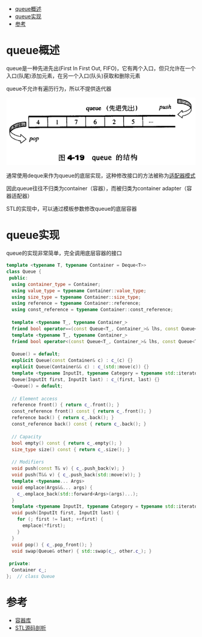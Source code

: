 - [queue概述](#queue概述)
- [queue实现](#queue实现)
- [参考](#参考)

# queue概述

queue是一种先进先出(First In First Out, FIFO)，它有两个入口，但只允许在一个入口(队尾)添加元素，在另一个入口(队头)获取和删除元素

queue不允许有遍历行为，所以不提供迭代器

![queue](images/queue.png)

通常使用deque来作为queue的底层实现，这种修改接口的方法被称为[适配器模式](adapter.md)

因此queue往往不归类为container（容器），而被归类为container adapter（容器适配器）

STL的实现中，可以通过模板参数修改queue的底层容器

# queue实现

queue的实现非常简单，完全调用底层容器的接口

```cpp
template <typename T, typename Container = Deque<T>>
class Queue {
 public:
  using container_type = Container;
  using value_type = typename Container::value_type;
  using size_type = typename Container::size_type;
  using reference = typename Container::reference;
  using const_reference = typename Container::const_reference;

  template <typename T_, typename Container_>
  friend bool operator==(const Queue<T_, Container_>& lhs, const Queue<T_, Container_>& rhs);
  template <typename T_, typename Container_>
  friend bool operator<(const Queue<T_, Container_>& lhs, const Queue<T_, Container_>& rhs);

  Queue() = default;
  explicit Queue(const Container& c) : c_(c) {}
  explicit Queue(Container&& c) : c_(std::move(c)) {}
  template <typename InputIt, typename Category = typename std::iterator_traits<InputIt>::iterator_category>
  Queue(InputIt first, InputIt last) : c_(first, last) {}
  ~Queue() = default;

  // Element access
  reference front() { return c_.front(); }
  const_reference front() const { return c_.front(); }
  reference back() { return c_.back(); }
  const_reference back() const { return c_.back(); }

  // Capacity
  bool empty() const { return c_.empty(); }
  size_type size() const { return c_.size(); }

  // Modifiers
  void push(const T& v) { c_.push_back(v); }
  void push(T&& v) { c_.push_back(std::move(v)); }
  template <typename... Args>
  void emplace(Args&&... args) {
    c_.emplace_back(std::forward<Args>(args)...);
  }
  template <typename InputIt, typename Category = typename std::iterator_traits<InputIt>::iterator_category>
  void push(InputIt first, InputIt last) {
    for (; first != last; ++first) {
      emplace(*first);
    }
  }
  void pop() { c_.pop_front(); }
  void swap(Queue& other) { std::swap(c_, other.c_); }

 private:
  Container c_;
};  // class Queue
```

# 参考

- [容器库](https://zh.cppreference.com/w/cpp/container/queue)
- [STL源码剖析](https://item.jd.com/11821611.html)
